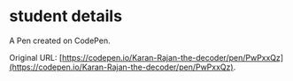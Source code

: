 # student details

A Pen created on CodePen.

Original URL: [https://codepen.io/Karan-Rajan-the-decoder/pen/PwPxxQz](https://codepen.io/Karan-Rajan-the-decoder/pen/PwPxxQz).

